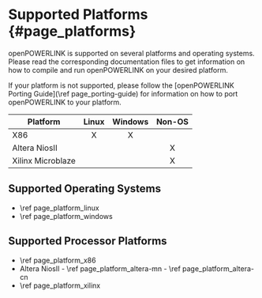 Supported Platforms {#page_platforms}
===================

openPOWERLINK is supported on several platforms and operating systems. Please
read the corresponding documentation files to get information on how to compile
and run openPOWERLINK on your desired platform.

If your platform is not supported, please follow the
[openPOWERLINK Porting Guide](\ref page_porting-guide) for information on how
to port openPOWERLINK to your platform.

| Platform           | Linux         | Windows  | Non-OS  |
| ------------------ |:-------------:|:--------:|:-------:|
| X86                | X             | X        |         |
| Altera NiosII      |               |          | X       |
| Xilinx Microblaze  |               |          | X       |

## Supported Operating Systems
- \ref page_platform_linux
- \ref page_platform_windows

## Supported Processor Platforms
- \ref page_platform_x86
- Altera NiosII
        - \ref page_platform_altera-mn
        - \ref page_platform_altera-cn
- \ref page_platform_xilinx
